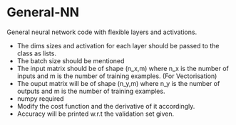 # General-NN
General neural network code with flexible layers and activations.

* The dims sizes and activation for each layer should be passed to the class as lists.
* The batch size should be mentioned
* The input matrix should be of shape (n_x,m) where n_x is the number of inputs and m is the number of training examples. (For Vectorisation)
* The ouput matrix will be of shape (n_y,m) where n_y is the number of outputs and m is the number of training examples.
* numpy required
* Modify the cost function and the derivative of it accordingly.
* Accuracy will be printed w.r.t the validation set given.
